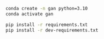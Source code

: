```bash
conda create -n gan python=3.10
conda activate gan
```

```bash
pip install -r requirements.txt
pip install -r dev-requirements.txt
```

